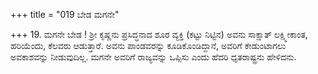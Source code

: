 +++
title = "019 ಬೇಡ ಮಗನೇ"

+++
19. ಮಗನೇ ಬೇಡ ! ಶ್ರೀ ಕೃಷ್ಣನು ಪ್ರಸಿದ್ಧನಾದ ಶೂರ ವ್ಯಕ್ತಿ (ಕಟ್ಟು ನಿಟ್ಟಿನ) ಅವನು ಸಾಕ್ಷಾತ್ ಲಕ್ಷ್ಮೀಕಾಂತ, ಹರಿಯೆಂದು, ಕೆಲವರು ಆಡುತ್ತಾರೆ. ಅವನು ಪಾಂಡವರನ್ನು ಕೂಡಿಕೊಂಡಿದ್ದಾನೆ, ಅವರಿಗೆ ಕೇಡುಂಟಾಗಲು ಅವಕಾಶವನ್ನು ನೀಡುವುದಿಲ್ಲ. ಮಗನೇ ಅವರಿಗೆ ರಾಜ್ಯವನ್ನು ಒಪ್ಪಿಸು ಎಂದು ಹೆದರಿ ಧೃತರಾಷ್ಟ್ರನು ಹೇಳಿದನು.